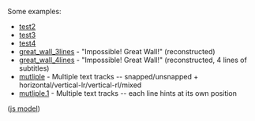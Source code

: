 Some examples:

* [test2](./test2/)
* [test3](./test3/)
* [test4](./test4/)
* [great_wall_3lines](./great_wall_3lines/) - "Impossible! Great Wall!" (reconstructed)
* [great_wall_4lines](./great_wall_4lines/) - "Impossible! Great Wall!" (reconstructed, 4 lines of subtitles)
* [mutliple](./mutliple/) - Multiple text tracks -- snapped/unsnapped + horizontal/vertical-lr/vertical-rl/mixed
* [mutliple.1](./mutliple.1/) - Multiple text tracks -- each line hints at its own position

([js model](./model-horizontal-final.html))